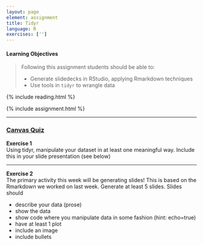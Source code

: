 ```yaml
---
layout: page
element: assignment
title: Tidyr              
language: R
exercises: ['']
---
```


#### Learning Objectives

> Following this assignment students should be able to:
>
> *   Generate slidedecks in RStudio, applying Rmarkdown techniques
> *   Use tools in `tidyr` to wrangle data

{% include reading.html %}

{% include assignment.html %}

<!-- End of Assignments Template - Be sure to keep the include statements -->

****
### [Canvas Quiz](https://canvas.uw.edu/courses/1131545/quizzes/1047177)


**Exercise 1**    
Using tidyr, manipulate your dataset in at least one meaningful way.
Include this in your slide presentation (see below)

---

**Exercise 2**    
The primary activity this week will be generating slides! This is based on the Rmarkdown
we worked on last week. Generate at least 5 slides. Slides should
* describe your data (prose)
* show the data
* show code where you manipulate data in some fashion (hint: echo=true)
* have at least 1 plot
* include an image
* include bullets
